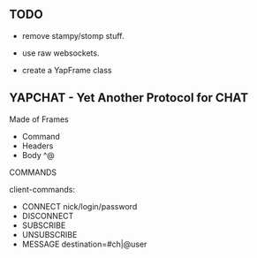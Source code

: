 TODO
----

* remove stampy/stomp stuff.

* use raw websockets.
* create a YapFrame class

YAPCHAT - Yet Another Protocol for CHAT
---

Made of Frames

- Command
- Headers
- Body ^@

COMMANDS

client-commands:
  * CONNECT nick/login/password
  * DISCONNECT
  * SUBSCRIBE
  * UNSUBSCRIBE
  * MESSAGE destination=#ch|@user

